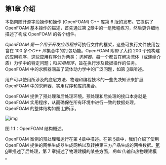 ## 第1章 介绍

本指南随开源字段操作和操作 (OpenFOAM) C++ 库第 6 版的发布。它提供了 OpenFOAM 基本操作的描述，首先通过第 [2](https://cfd.direct/openfoam/user-guide/v9-tutorials#x4-30002)章中的一组教程练习，然后更详细地描述了构成 OpenFOAM 的各个组件。

*OpenFOAM 是一个用于开发应用程序*可执行文件的框架，这些可执行文件使用包含在 100 多个*C++ 库*集合中的打包功能。OpenFOAM 附带了大约 200 个预构建的应用程序，这些应用程序分为两类：*求解器*，每一个都旨在解决流体（或连续介质）力学中的特定问题；和*实用程序*，旨在执行涉及数据操作的任务。OpenFOAM 中的求解器涵盖了流体动力学中的广泛问题，如第 [3](https://cfd.direct/openfoam/user-guide/v9-applications#x8-650003)章所述。

用户可以使用所涉及的底层方法、物理和编程技术的一些先决知识来扩展 OpenFOAM 中的求解器、实用程序和库的集合。

OpenFOAM 提供了预处理和后处理环境。预处理和后处理的接口本身就是 OpenFOAM 实用程序，从而确保在所有环境中进行一致的数据处理。OpenFOAM 的整体结构如图 [1.1](https://cfd.direct/openfoam/user-guide/v9-introduction/#x3-20011)所示。



![img](https://cdn.cfd.direct/docs/user-guide-v9/img/user0x.png)

图 1.1：OpenFOAM 结构概述。 

OpenFOAM 案例的预处理和运行在第 [4](https://cfd.direct/openfoam/user-guide/v9-cases#x15-1210004)章中描述。在第 [5](https://cfd.direct/openfoam/user-guide/v9-mesh#x23-1670005)章中，我们介绍了使用 OpenFOAM 提供的网格生成器生成网格以及转换第三方产品生成的网格数据。[第6](https://cfd.direct/openfoam/user-guide/v9-postprocessing#x30-2240006)章描述了后处理，第 7 章描述了物理建模的某些方面，*例如* 传输和热物理建模 。

